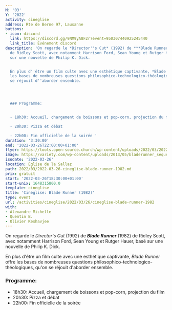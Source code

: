 ```yaml
---
M: '03'
Y: '2022'
activity: cineglise
address: Rte de Berne 97, Lausanne
buttons:
- icon: discord
  link: https://discord.gg/9NM9yA8F2r?event=950307440925245440
  link_title: Événement discord
description: 'On regarde le *Director''s Cut* (1992) de ***Blade Runner*** (1982)
  de Ridley Scott, avec notamment Harrison Ford, Sean Young et Rutger Hauer, basé
  sur une nouvelle de Philip K. Dick.


  En plus d''être un film culte avec une esthétique captivante, *Blade Runner* offre
  les bases de nombreuses questions philosophico-technologico-théologiques, qu''on
  se réjouit d''aborder ensemble.




  ### Programme:


  - 18h30: Accueil, chargement de boissons et pop-corn, projection du film

  - 20h30: Pizza et débat

  - 22h00: Fin officielle de la soirée '
duration: '3:30:00'
end: '2022-03-26T22:00:00+01:00'
flyer: https://tools.open-source.church/wp-content/uploads/2022/03/2022-03-26-cineglise-bladerunner_square.jpg
image: https://variety.com/wp-content/uploads/2013/05/bladerunner_sequel.jpg
isodate: '2022-03-26'
location: Église de la Sallaz
path: 2022/03/2022-03-26-cineglise-blade-runner-1982.md
prix: gratuit
start: '2022-03-26T18:30:00+01:00'
start-unix: 1648315800.0
template: cineglise
title: 'Cinéglise: Blade Runner (1982)'
type: event
url: /activities/cineglise/2022/03/26/cineglise-blade-runner-1982
with:
- Alexandre Michelle
- Quentin B.
- Olivier Keshavjee
---
```

On regarde le *Director's Cut* (1992) de ***Blade Runner*** (1982) de Ridley Scott, avec notamment Harrison Ford, Sean Young et Rutger Hauer, basé sur une nouvelle de Philip K. Dick.

En plus d'être un film culte avec une esthétique captivante, *Blade Runner* offre les bases de nombreuses questions philosophico-technologico-théologiques, qu'on se réjouit d'aborder ensemble.



### Programme:

- 18h30: Accueil, chargement de boissons et pop-corn, projection du film
- 20h30: Pizza et débat
- 22h00: Fin officielle de la soirée 